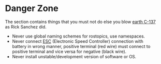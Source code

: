 # Danger Zone

The section contains things that you must not do else you blow [earth C-137](https://rickandmorty.fandom.com/wiki/Earth) as Rick Sanchez did.

* Never use global naming schemes for rostopics, use namespaces.
* Never connect [ESC](https://www.elprocus.com/electronic-speed-control-esc-working-applications/) \(Electronic Speed Controller\) connection with battery in wrong manner, positive terminal \(red wire\) must connect to positive terminal and vice versa for negative \(black wire\).
* Never install unstable/development version of software or OS.

